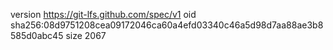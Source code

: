 version https://git-lfs.github.com/spec/v1
oid sha256:08d9751208cea09172046ca60a4efd03340c46a5d98d7aa88ae3b8585d0abc45
size 2067
